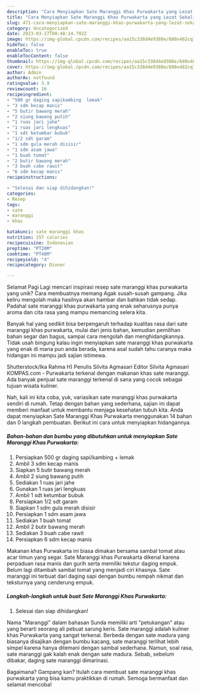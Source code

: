 ```yaml
---
description: "Cara Menyiapkan Sate Maranggi Khas Purwakarta yang Lezat Sekali, Lezat"
title: "Cara Menyiapkan Sate Maranggi Khas Purwakarta yang Lezat Sekali, Lezat"
slug: 471-cara-menyiapkan-sate-maranggi-khas-purwakarta-yang-lezat-sekali-lezat
category: Uncategorized
date: 2023-03-27T08:48:14.792Z
image: https://img-global.cpcdn.com/recipes/aa15c338d4e9388e/680x482cq70/sate-maranggi-khas-purwakarta-foto-resep-utama.jpg
hideToc: false
enableToc: true
enableTocContent: false
thumbnail: https://img-global.cpcdn.com/recipes/aa15c338d4e9388e/680x482cq70/sate-maranggi-khas-purwakarta-foto-resep-utama.jpg
cover: https://img-global.cpcdn.com/recipes/aa15c338d4e9388e/680x482cq70/sate-maranggi-khas-purwakarta-foto-resep-utama.jpg
author: Admin
authorAv: notfound
ratingvalue: 3.9
reviewcount: 16
recipeingredient:
- "500 gr daging sapikambing  lemak"
- "3 sdm kecap manis"
- "5 butir bawang merah"
- "2 siung bawang putih"
- "1 ruas jari jahe"
- "1 ruas jari lengkuas"
- "1 sdt ketumbar bubuk"
- "1/2 sdt garam"
- "1 sdm gula merah disisir"
- "1 sdm asam jawa"
- "1 buah tomat"
- "2 butir bawang merah"
- "3 buah cabe rawit"
- "6 sdm kecap manis"
recipeinstructions:

- "Selesai dan siap dihidangkan!"
categories:
- Resep
tags:
- sate
- maranggi
- khas

katakunci: sate maranggi khas 
nutrition: 257 calories
recipecuisine: Indonesian
preptime: "PT20M"
cooktime: "PT48M"
recipeyield: "4"
recipecategory: Dinner

---
```



Selamat Pagi Lagi mencari inspirasi resep sate maranggi khas purwakarta yang unik? Cara membuatnya memang Agak susah-susah gampang. Jika keliru mengolah maka hasilnya akan hambar dan bahkan tidak sedap. Padahal sate maranggi khas purwakarta yang enak seharusnya punya aroma dan cita rasa yang mampu memancing selera kita.


Banyak hal yang sedikit bisa berpengaruh terhadap kualitas rasa dari sate maranggi khas purwakarta, mulai dari jenis bahan, kemudian pemilihan bahan segar dan bagus, sampai cara mengolah dan menghidangkannya. Tidak usah bingung kalau ingin menyiapkan sate maranggi khas purwakarta yang enak di mana pun anda berada, karena asal sudah tahu caranya maka hidangan ini mampu jadi sajian istimewa.

Shutterstock/Ika Rahma H) Penulis Silvita Agmasari Editor Silvita Agmasari KOMPAS.com - Purwakarta terkenal dengan makanan khas sate maranggi. Ada banyak penjual sate maranggi terkenal di sana yang cocok sebagai tujuan wisata kuliner.


Nah, kali ini kita coba, yuk, variasikan sate maranggi khas purwakarta sendiri di rumah. Tetap dengan bahan yang sederhana, sajian ini dapat memberi manfaat untuk membantu menjaga kesehatan tubuh kita. Anda dapat menyiapkan Sate Maranggi Khas Purwakarta menggunakan 14 bahan dan 0 langkah pembuatan. Berikut ini cara untuk menyiapkan hidangannya.

<!--inarticleads1-->

##### Bahan-bahan dan bumbu yang dibutuhkan untuk menyiapkan Sate Maranggi Khas Purwakarta:

1. Persiapkan 500 gr daging sapi/kambing + lemak
1. Ambil 3 sdm kecap manis
1. Siapkan 5 butir bawang merah
1. Ambil 2 siung bawang putih
1. Sediakan 1 ruas jari jahe
1. Gunakan 1 ruas jari lengkuas
1. Ambil 1 sdt ketumbar bubuk
1. Persiapkan 1/2 sdt garam
1. Siapkan 1 sdm gula merah disisir
1. Persiapkan 1 sdm asam jawa
1. Sediakan 1 buah tomat
1. Ambil 2 butir bawang merah
1. Sediakan 3 buah cabe rawit
1. Persiapkan 6 sdm kecap manis


Makanan khas Purwakarta ini biasa dimakan bersama sambal tomat atau acar timun yang segar. Sate Maranggi khas Purwakarta dikenal karena perpaduan rasa manis dan gurih serta memiliki tekstur daging empuk. Belum lagi ditambah sambal tomat yang menjadi ciri khasnya. Sate maranggi ini terbuat dari daging sapi dengan bumbu rempah nikmat dan teksturnya yang cenderung empuk. 

<!--inarticleads2-->

##### Langkah-langkah untuk buat Sate Maranggi Khas Purwakarta:


1. Selesai dan siap dihidangkan!

Nama &#34;Maranggi&#34; dalam bahasan Sunda memiliki arti &#34;petukangan&#34; atau yang berarti seorang ali pebuat sarung keris. Sate maranggi adalah kuliner khas Purwakarta yang sangat terkenal. Berbeda dengan sate madura yang biasanya disajikan dengan bumbu kacang, sate maranggi terlihat lebih simpel karena hanya ditemani dengan sambal sederhana. Namun, soal rasa, sate maranggi gak kalah enak dengan sate madura. Sebab, sebelum dibakar, daging sate maranggi dimarinasi. 

Bagaimana? Gampang kan? Itulah cara membuat sate maranggi khas purwakarta yang bisa kamu praktikkan di rumah. Semoga bermanfaat dan selamat mencoba!
